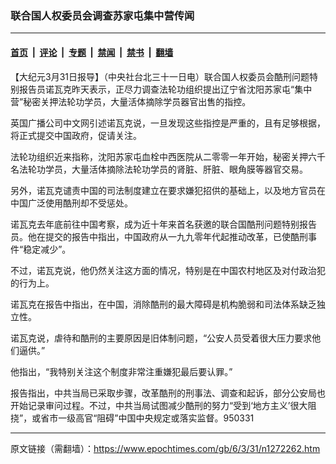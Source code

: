 ### 联合国人权委员会调查苏家屯集中营传闻

---

#### [首页](../../../..?n1272262) &nbsp;|&nbsp; [评论](../../../../../epoch-comment?n1272262) &nbsp;|&nbsp; [专题](../../../../../epoch-special?n1272262) &nbsp;|&nbsp; [禁闻](../../../../../epoch-news?n1272262) &nbsp;|&nbsp; [禁书](../../../../../books?n1272262) &nbsp;|&nbsp; [翻墙](https://github.com/gfw-breaker/nogfw/blob/master/README.md?n1272262)


<div class="post_content" id="artbody" itemprop="articleBody">
 <!-- article content begin -->
 <p>
  【大纪元3月31日报导】（中央社台北三十一日电）联合国人权委员会酷刑问题特别报告员诺瓦克昨天表示，正尽力调查法轮功组织提出辽宁省沈阳苏家屯“集中营”秘密关押法轮功学员，大量活体摘除学员器官出售的指控。
 </p>
 <p>
  英国广播公司中文网引述诺瓦克说，一旦发现这些指控是严重的，且有足够根据，将正式提交中国政府，促请关注。
 </p>
 <p>
  法轮功组织近来指称，沈阳苏家屯血栓中西医院从二零零一年开始，秘密关押六千名法轮功学员，大量活体摘除法轮功学员的肾脏、肝脏、眼角膜等器官交易。
 </p>
 <p>
  另外，诺瓦克谴责中国的司法制度建立在要求嫌犯招供的基础上，以及地方官员在中国广泛使用酷刑却不受惩处。
 </p>
 <p>
  诺瓦克去年底前往中国考察，成为近十年来首名获邀的联合国酷刑问题特别报告员。他在提交的报告中指出，中国政府从一九九零年代起推动改革，已使酷刑事件“稳定减少”。
 </p>
 <p>
  不过，诺瓦克说，他仍然关注这方面的情况，特别是在中国农村地区及对付政治犯的行为上。
 </p>
 <p>
  诺瓦克在报告中指出，在中国，消除酷刑的最大障碍是机构脆弱和司法体系缺乏独立性。
 </p>
 <p>
  诺瓦克说，虐待和酷刑的主要原因是旧体制问题，“公安人员受着很大压力要求他们逼供。”
 </p>
 <p>
  他指出，“我特别关注这个制度非常注重嫌犯最后要认罪。”
 </p>
 <p>
  报告指出，中共当局已采取步骤，改革酷刑的刑事法、调查和起诉，部分公安局也开始记录审问过程。不过，中共当局试图减少酷刑的努力“受到‘地方主义’很大阻挠”，或省市一级高官“阻碍”中国中央规定或落实监督。950331
 </p>
 <!-- article content end -->
 <div id="below_article_ad">
 </div>
</div>


---

原文链接（需翻墙）：https://www.epochtimes.com/gb/6/3/31/n1272262.htm